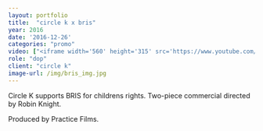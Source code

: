 ```yaml
---
layout: portfolio
title:  "circle k x bris"
year: 2016
date: '2016-12-26'
categories: "promo"
video: ["<iframe width='560' height='315' src='https://www.youtube.com/embed/dtn6dWw6qBw?rel=0&amp;controls=0&amp;showinfo=0' frameborder='0' allowfullscreen></iframe>","<iframe width='560' height='315' src='https://www.youtube.com/embed/HfYszM06hdg?rel=0&amp;controls=0&amp;showinfo=0' frameborder='0' allowfullscreen></iframe>"]
role: "dop"
client: "circle k"
image-url: /img/bris_img.jpg
---
```


Circle K supports BRIS for childrens rights. Two-piece commercial directed by Robin Knight.

Produced by Practice Films.
